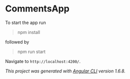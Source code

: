 # CommentsApp

To start the app run
> npm install

followed by

> npm run start

Navigate to `http://localhost:4200/`.


*This project was generated with [Angular CLI](https://github.com/angular/angular-cli) version 1.6.8.*